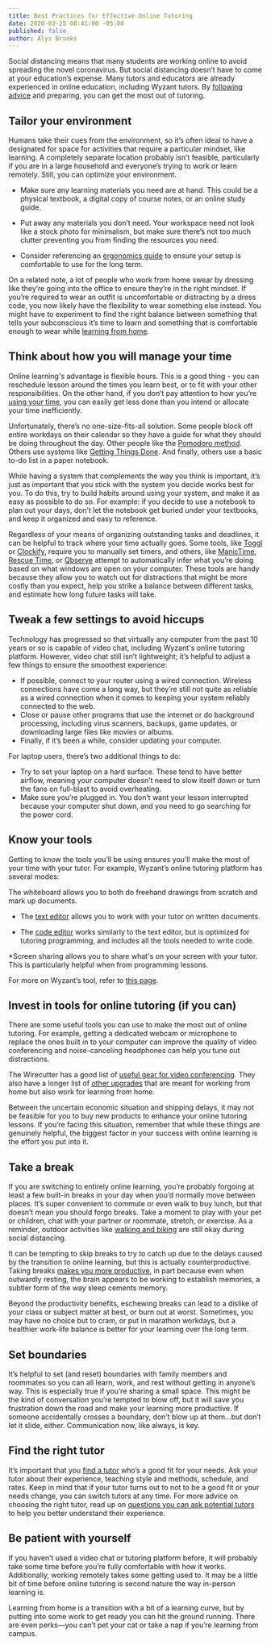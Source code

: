 ```yaml
---
title: Best Practices for Effective Online Tutoring
date: 2020-03-25 08:41:00 -05:00
published: false
author: Alys Brooks
---
```


Social distancing means that many students are working online to avoid spreading the novel coronavirus. But social distancing doesn’t have to come at your education’s expense. Many tutors and educators are already experienced in online education, including Wyzant tutors. By [following advice](https://www.wyzant.com/blog/wyzant-covid-19-response-and-student-guidance/) and preparing, you can get the most out of tutoring.

## Tailor your environment
Humans take their cues from the environment, so it’s often ideal to have a designated for space for activities that require a particular mindset, like learning. A completely separate location probably isn’t feasible, particularly if you are in a large household and everyone’s trying to work or learn remotely. Still, you can optimize your environment.

* Make sure any learning materials you need are at hand. This could be a physical textbook, a digital copy of course notes, or an online study guide.

* Put away any materials you don’t need. Your workspace need not look like a stock photo for minimalism, but make sure there’s not too much clutter preventing you from finding the resources you need. 

* Consider referencing an [ergonomics guide](https://support.microsoft.com/en-us/help/4101085/accessories-setting-up-your-desktop) to ensure your setup is comfortable to use for the long term.

On a related note, a lot of people who work from home swear by dressing like they’re going into the office to ensure they’re in the right mindset. If you’re required to wear an outfit is uncomfortable or distracting by a dress code, you now likely have the flexibility to wear something else instead. You might have to experiment to find the right balance between something that tells your subconscious it’s time to learn and something that is comfortable enough to wear while [learning from home](https://www.wyzant.com/blog/learning-at-home/).

## Think about how you will manage your time
Online learning's advantage is flexible hours. This is a good thing - you can reschedule lesson around the times you learn best, or to fit with your other responsibilities. On the other hand, if you don’t pay attention to how you’re [using your time](https://www.wyzant.com/blog/time-management-strategies/), you can easily get less done than you intend or allocate your time inefficiently.

Unfortunately, there’s no one-size-fits-all solution. Some people block off entire workdays on their calendar so they have a guide for what they should be doing throughout the day. Other people like the [Pomodoro method](https://francescocirillo.com/pages/pomodoro-technique). Others use systems like [Getting Things Done](https://lifehacker.com/productivity-101-a-primer-to-the-getting-things-done-1551880955). And finally, others use a basic to-do list in a paper notebook.

While having a system that complements the way you think is important, it’s just as important that you stick with the system you decide works best for you. To do this, try to build habits around using your system, and make it as easy as possible to do so. For example: if you decide to use a notebook to plan out your days, don’t let the notebook get buried under your textbooks, and keep it organized and easy to reference.

Regardless of your means of organizing outstanding tasks and deadlines, it can be helpful to track where your time actually goes. Some tools, like [Toggl](https://toggl.com/) or [Clockify](https://clockify.me/), require you to manually set timers, and others, like [ManicTime](https://www.manictime.com/), [Rescue Time](https://www.rescuetime.com/), or [Qbserve](https://qotoqot.com/qbserve/) attempt to automatically infer what you’re doing based on what windows are open on your computer. These tools are handy because they allow you to watch out for distractions that might be more costly than you expect, help you strike a balance between different tasks, and estimate how long future tasks will take. 

## Tweak a few settings to avoid hiccups
Technology has progressed so that virtually any computer from the past 10 years or so is capable of video chat, including Wyzant's online tutoring platform. However, video chat still isn’t lightweight; it’s helpful to adjust a few things to ensure the smoothest experience:

* If possible, connect to your router using a wired connection. Wireless connections have come a long way, but they’re still not quite as reliable as a wired connection when it comes to keeping your system reliably connected to the web.
* Close or pause other programs that use the internet or do background processing, including virus scanners, backups, game updates, or downloading large files like movies or albums.
* Finally, if it’s been a while, consider updating your computer.

For laptop users, there’s two additional things to do:

* Try to set your laptop on a hard surface. These tend to have better airflow, meaning your computer doesn’t need to slow itself down or turn the fans on full-blast to avoid overheating.
* Make sure you’re plugged in. You don’t want your lesson interrupted because your computer shut down, and you need to go searching for the power cord.

## Know your tools
Getting to know the tools you’ll be using ensures you’ll make the most of your time with your tutor. For example, Wyzant’s online tutoring platform has several modes:

The whiteboard allows you to both do freehand drawings from scratch and mark up documents.

* The [text editor](https://support.wyzant.com/hc/en-us/articles/115001853906-How-do-I-use-the-text-editor-) allows you to work with your tutor on written documents.

* The [code editor](https://support.wyzant.com/hc/en-us/articles/115001853866-How-do-I-use-the-Code-Editor-) works similarly to the text editor, but is optimized for tutoring programming, and includes all the tools needed to write code.

*Screen sharing allows you to share what's on your screen with your tutor. This is particularly helpful when from programming lessons.

For more on Wyzant’s tool, refer to [this page](https://www.wyzant.com/online/student).

## Invest in tools for online tutoring (if you can)
There are some useful tools you can use to make the most out of online tutoring. For example, getting a dedicated webcam or microphone to replace the ones built in to your computer can improve the quality of video conferencing and noise-canceling headphones can help you tune out distractions.

The Wirecutter has a good list of [useful gear for video conferencing](https://thewirecutter.com/blog/work-from-home-if-boss-doesnt-want-you-coming-in/). They also have a longer list of [other upgrades](https://thewirecutter.com/lists/the-essential-ergonomic-gear-for-your-home-office/) that are meant for working from home but also work for learning from home.

Between the uncertain economic situation and shipping delays, it may not be feasible for you to buy new products to enhance your online tutoring lessons. If you’re facing this situation, remember that while these things are genuinely helpful, the biggest factor in your success with online learning is the effort you put into it.

## Take a break
If you are switching to entirely online learning, you’re probably forgoing at least a few built-in breaks in your day when you’d normally move between places. It’s super convenient to commute or even walk to buy lunch, but that doesn’t mean you should forgo breaks. Take a moment to play with your pet or children, chat with your partner or roommate, stretch, or exercise. As a reminder, outdoor activities like [walking and biking](https://www.latimes.com/travel/story/2020-03-18/coronavirus-safe-walk-run-hike-bike-outside) are still okay during social distancing.

It can be tempting to skip breaks to try to catch up due to the delays caused by the transition to online learning, but this is actually counterproductive. Taking breaks [makes you more productive](https://www.scientificamerican.com/article/mental-downtime/), in part because even when outwardly resting, the brain appears to be working to establish memories, a subtler form of the way sleep cements memory.

Beyond the productivity benefits, eschewing breaks can lead to a dislike of your class or subject matter at best, or burn out at worst. Sometimes, you may have no choice but to cram, or put in marathon workdays, but a healthier work-life balance is better for your learning over the long term.

## Set boundaries
It’s helpful to set (and reset) boundaries with family members and roommates so you can all learn, work, and rest without getting in anyone’s way. This is especially true if you’re sharing a small space. This might be the kind of conversation you’re tempted to blow off, but it will save you frustration down the road and make your learning more productive. If someone accidentally crosses a boundary, don’t blow up at them...but don’t let it slide, either. Communication now, like always, is key.

## Find the right tutor
It’s important that you [find a tutor](https://www.wyzant.com/blog/cost-of-tutoring/) who’s a good fit for your needs. Ask your tutor about their experience, teaching style and methods, schedule, and rates. Keep in mind that if your tutor turns out to not to be a good fit or your needs change, you can switch tutors at any time. For more advice on choosing the right tutor, read up on [questions you can ask potential tutors](https://www.wyzant.com/blog/questions-to-ask-tutors/) to help you better understand their experience.

## Be patient with yourself
If you haven’t used a video chat or tutoring platform before, it will probably take some time before you’re fully comfortable with how it works. Additionally, working remotely takes some getting used to. It may be a little bit of time before online tutoring is second nature the way in-person learning is.

Learning from home is a transition with a bit of a learning curve, but by putting into some work to get ready you can hit the ground running. There are even perks—you can’t pet your cat or take a nap if you’re learning from campus.


